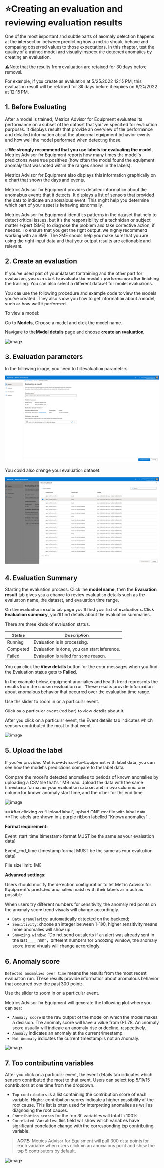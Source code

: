 # ⭐Creating an evaluation and reviewing evaluation results

One of the most important and subtle parts of anomaly detection happens at the intersection between predicting how a metric should behave and comparing observed values to those expectations. In this chapter, test the quality of a trained model and visually inspect the detected anomalies by creating an evaluation. 

:warning:Note that the results from evaluation are retained for 30 days before removal.

For example, if you create an evaluation at 5/25/2022 12:15 PM, this evaluation result will be retained for 30 days before it expires on 6/24/2022 at 12:15 PM.

## 1. Before Evaluating

After a model is trained; Metrics Advisor for Equipment evaluates its performance on a subset of the dataset that you've specified for evaluation purposes. It displays results that provide an overview of the performance and detailed information about the abnormal equipment behavior events and how well the model performed when detecting those.

:white_check_mark:**We strongly recommend that you use labels for evaluating the model**, Metrics Advisor for Equipment reports how many times the model's predictions were true positives (how often the model found the equipment anomaly that was noted within the ranges shown in the labels).

Metrics Advisor for Equipment also displays this information graphically on a chart that shows the days and events.

Metrics Advisor for Equipment provides detailed information about the anomalous events that it detects. It displays a list of sensors that provided the data to indicate an anomalous event. This might help you determine which part of your asset is behaving abnormally.

Metrics Advisor for Equipment identifies patterns in the dataset that help to detect critical issues, but it's the responsibility of a technician or subject matter expert (SME) to diagnose the problem and take corrective action, if needed. To ensure that you get the right output, we highly recommend working with an SME. The SME should help you make sure that you are using the right input data and that your output results are actionable and relevant.

## 2. Create an evaluation

If you've used part of your dataset for training and the other part for evaluation, you can start to evaluate the model's performance after finishing the training. You can also select a different dataset for model evaluations.

You can use the following procedure and example code to view the models you've created. They also show you how to get information about a model, such as how well it performed.

To view a model:

Go to **Models**, Choose a model and click the model name.

Navigate to the**Model details** page and choose **create an evaluation**.

![image](https://user-images.githubusercontent.com/36343326/175050952-b3a5036e-2a48-48f2-92e1-070d54d8e886.png)

## 3. **Evaluation parameters**

In the following image, you need to fill evaluation parameters:

![image-20220715155236792](https://raw.githubusercontent.com/Azure/Metrics-Advisor-for-Equipment/main/image/image-20220715155236792.png)

You could also change your evaluation dataset.

![image-20220715155254477](https://raw.githubusercontent.com/Azure/Metrics-Advisor-for-Equipment/main/image/image-20220715155254477.png)

## 4. Evaluation Summary

Starting the evaluation process. Click the **model name**, then the **Evaluation result** tab gives you a chance to review evaluation details such as the evaluation name, the dataset, and evaluation time range.

On the evaluation results tab page you'll find your list of evaluations.
Click **Evaluation summary**, you'll find details about the evaluation summaries.

There are three kinds of evaluation status.

| Status    | Description                                  |
|---------- | -------------------------------------------- |
| Running   | Evaluation is in processing.                 |
| Completed | Evaluation is done, you can start inference. |
| Failed    | Evaluation is failed for some reason.        |

You can click the **View details** button for the error messages when you find the Evaluation status gets to **Failed**.

In the example below, equipment anomalies and health trend represents the results from the chosen evaluation run. These results provide information about anomalous behavior that occurred over the evaluation time range.

Use the slider to zoom in on a particular event.

Click on a particular event (red bar) to view details about it.

After you click on a particular event, the Event details tab indicates which sensors contributed the most to that event.

![image](https://user-images.githubusercontent.com/36343326/175233341-e8eda33b-84e8-4e1a-8440-a635cacde7fd.png)





## 5. Upload the label

If you've provided Metrics-Advisor-for-Equipment with label data, you can see how the model's predictions compare to the label data.

Compare the model's detected anomalies to periods of known anomalies by uploading a CSV file that's 1 MB max. Upload the data with the same timestamp format as your evaluation dataset and in two columns: one column for known anomaly start time, and the other for the end time.

![image](https://user-images.githubusercontent.com/36343326/175234568-54d77e0b-926b-4a3a-9f48-01c8d6f3a8fa.png)

**After clicking on “Upload label”, upload ONE csv file with label data. **The labels are shown in a purple ribbon labelled “Known anomalies” .

**Format requirement:**

Event_start_time (timestamp format MUST be the same as your evaluation data)

Event_end_time (timestamp format MUST be the same as your evaluation data)

File size limit: 1MB

**Advanced settings:**

Users should modify the detection configuration to let Metric Advisor for Equipment's predicted anomalies match with their labels as much as possible

When users try different numbers for sensitivity, the anomaly red points on the anomaly score trend visuals will change accordingly.

- `Data granularity`: automatically detected on the backend;
- `Sensitivity`: choose an integer between 1-100, higher sensitivity means more anomalies will show up
- `Snoozing window`: “Do not send out alerts if an alert was already sent in the last ____ min”，different numbers for Snoozing window, the anomaly score trend visuals will change accordingly.

## 6. Anomaly score

`Detected anomalies over time` means the results from the most recent evaluation run. These results provide information about anomalous behavior that occurred over the past 300 points.

Use the slider to zoom in on a particular event.

Metrics Advisor for Equipment will generate the following plot where you can see:

-  `Anomaly score` is the raw output of the model on which the model makes a decision. The anomaly score will have a value from 0-1.78. An anomaly score usually will indicate an anomaly rise or decline, respectively. 
-  `Anomaly` indicates an anomaly at the current timestamp.
-  `Not Anomaly` indicates the current timestamp is not an anomaly.



![image](https://user-images.githubusercontent.com/36343326/175235792-55d6f4df-5111-4739-8556-e6d46349df43.png)

## 7. Top contributing variables

After you click on a particular event, the event details tab indicates which sensors contributed the most to that event. Users can select top 5/10/15 contributors at one time from the dropdown.

- `Top contributors` is a list containing the contribution score of each variable. Higher contribution scores indicate a higher possibility of the root cause. This list is often used for interpreting anomalies as well as diagnosing the root causes.
- `Contribution scores` for the top 30 variables will total to 100%.
- `Correlated Variables`: this field will show which variables have significant correlation change with the corresponding top contributing variable.

> **_NOTE:_**  Metrics Advisor for Equipment will pull 300 data points for each variable when users click on an anomalous point and show the top 5 contributors by default.

![image](https://user-images.githubusercontent.com/36343326/175237217-cc591970-c8a5-4c16-8eb4-dbd5ef9cf651.png)















